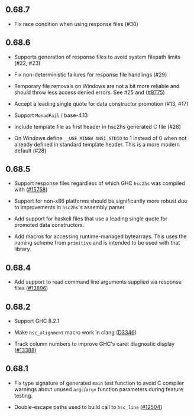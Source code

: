 ## 0.68.7

 - Fix race condition when using response files (#30)

## 0.68.6

 - Supports generation of response files to avoid system filepath
   limits (#22, #23)

 - Fix non-deterministic failures for response file handlings (#29)

 - Temporary file removals on Windows are not a bit more reliable and should
   throw less access denied errors.  See #25 and
   ([#9775](https://gitlab.haskell.org/ghc/ghc/issues/9775))

 - Accept a leading single quote for data constructor promotion (#13, #17)

 - Support `MonadFail` / base-4.13

 - Include template file as first header in hsc2hs generated C file (#28)

 - On Windows define `__USE_MINGW_ANSI_STDIO` to 1 instead of 0 when not already
   defined in standard template header.  This is a more modern default (#28)

## 0.68.5

 - Support response files regardless of which GHC `hsc2hs` was compiled
   with ([#15758](https://ghc.haskell.org/trac/ghc/ticket/15758))

 - Support for non-x86 platforms should be significantly more robust due to
   improvements in `hsc2hs`'s assembly parser

 - Add support for haskell files that use a leading single quote for promoted
   data constructors.

 - Add macros for accessing runtime-managed bytearrays. This uses the naming
   scheme from `primitive` and is intended to be used with that library.

## 0.68.4

 - Add support to read command line arguments supplied via response files
   ([#13896](https://ghc.haskell.org/trac/ghc/ticket/13388))

## 0.68.2

 - Support GHC 8.2.1

 - Make `hsc_alignment` macro work in clang
   ([D3346](https://phabricator.haskell.org/D3346))

 - Track column numbers to improve GHC's caret diagnostic display
   ([#13388](https://ghc.haskell.org/trac/ghc/ticket/13388))

## 0.68.1

 - Fix type signature of generated `main` test function
   to avoid C compiler warnings about unused `argc`/`argv`
   function parameters during feature testing.

 - Double-escape paths used to build call to `hsc_line`
   ([#12504](http://ghc.haskell.org/ticket/12504))
